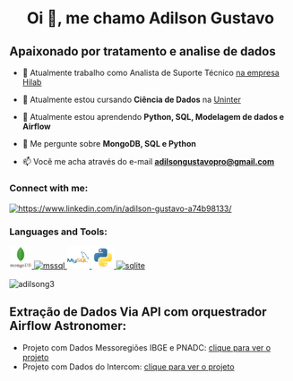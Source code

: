 <h1 align="center">Oi 👋, me chamo Adilson Gustavo</h1>

## Apaixonado por tratamento e analise de dados

- 🔭 Atualmente trabalho como Analista de Suporte Técnico [na empresa Hilab](https://hilab.com.br/)

- 🌱 Atualmente estou cursando **Ciência de Dados** na [Uninter](https://www.uninter.com/)

- 🌱 Atualmente estou aprendendo **Python, SQL, Modelagem de dados e Airflow**

- 💬 Me pergunte sobre **MongoDB, SQL e Python**

- 📫 Você me acha através do e-mail **adilsongustavopro@gmail.com**

<h3 align="left">Connect with me:</h3>
<p align="left">
<a href="https://www.linkedin.com/in/adilson-gustavo-a74b98133/" target="blank"><img align="center" src="https://raw.githubusercontent.com/rahuldkjain/github-profile-readme-generator/master/src/images/icons/Social/linked-in-alt.svg" alt="https://www.linkedin.com/in/adilson-gustavo-a74b98133/" height="30" width="40" /></a>
</p>

<h3 align="left">Languages and Tools:</h3>
<p align="left"> <a href="https://www.mongodb.com/" target="_blank" rel="noreferrer"> <img src="https://raw.githubusercontent.com/devicons/devicon/master/icons/mongodb/mongodb-original-wordmark.svg" alt="mongodb" width="40" height="40"/> </a> <a href="https://www.microsoft.com/en-us/sql-server" target="_blank" rel="noreferrer"> <img src="https://www.svgrepo.com/show/303229/microsoft-sql-server-logo.svg" alt="mssql" width="40" height="40"/> </a> <a href="https://www.mysql.com/" target="_blank" rel="noreferrer"> <img src="https://raw.githubusercontent.com/devicons/devicon/master/icons/mysql/mysql-original-wordmark.svg" alt="mysql" width="40" height="40"/> </a> <a href="https://www.python.org" target="_blank" rel="noreferrer"> <img src="https://raw.githubusercontent.com/devicons/devicon/master/icons/python/python-original.svg" alt="python" width="40" height="40"/> </a> <a href="https://www.sqlite.org/" target="_blank" rel="noreferrer"> <img src="https://www.vectorlogo.zone/logos/sqlite/sqlite-icon.svg" alt="sqlite" width="40" height="40"/> </a> </p>

<p><img align="center" src="https://github-readme-stats.vercel.app/api/top-langs?username=adilsong3&show_icons=true&locale=en&layout=compact" alt="adilsong3" /></p>

## Extração de Dados Via API com orquestrador Airflow Astronomer:

* Projeto com Dados Messoregiões IBGE e PNADC: [clique para ver o projeto](https://github.com/adilsong3/DataEngineer_desafio_final_xp)
* Projeto com Dados do Intercom: [clique para ver o projeto](https://github.com/adilsong3/DataEngineer_project_intercom_1)
